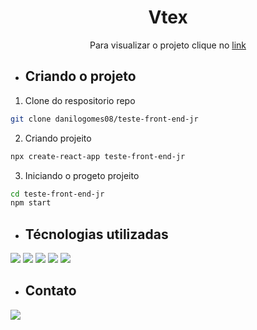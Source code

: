 <div align="center">
  
  <h1 align="center">Vtex</h1>
  <p align="center"> Para visualizar o projeto clique no  <a href="https://teste-front-end-jr-seven.vercel.app/"> link </a>
    
 </div>
 
 <div>
  
  * <h2> Criando o projeto </h2>
  
  1. Clone do respositorio repo
  ```sh
  git clone danilogomes08/teste-front-end-jr
   ```
  2. Criando projeito
   ```sh
   npx create-react-app teste-front-end-jr
   ```
  3. Iniciando o progeto projeito
  ```sh
  cd teste-front-end-jr
  npm start
  ```
  * <h2> Técnologias utilizadas </h2>
  <img src="https://img.shields.io/badge/HTML-239120?style=for-the-badge&logo=html5&logoColor=white" />
  
  <img src="https://img.shields.io/badge/CSS-239120?&style=for-the-badge&logo=css3&logoColor=white" />
  
  <img src="https://img.shields.io/badge/JavaScript-F7DF1E?style=for-the-badge&logo=javascript&logoColor=black" />
  
   <img src="https://img.shields.io/badge/React-20232A?style=for-the-badge&logo=react&logoColor=61DAFB" />
  
  <img src="https://img.shields.io/badge/Sass-CC6699?style=for-the-badge&logo=sass&logoColor=white" />
  </div>
  
  * <h2> Contato </h2>
  
  <a href="https://www.linkedin.com/in/danilo-gms/">
  <img src="https://img.shields.io/badge/LinkedIn-0077B5?style=for-the-badge&logo=linkedin&logoColor=white" />
  </a>
  
 

  
  
 
 

